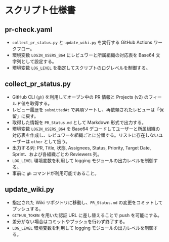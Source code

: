 # スクリプト仕様書

## pr-check.yaml
- `collect_pr_status.py` と `update_wiki.py` を実行する GitHub Actions ワークフロー。
- 環境変数 `LOGIN_USERS_B64` にレビュワーと所属組織の対応表を Base64 文字列として設定する。
- 環境変数 `LOG_LEVEL` を指定してスクリプトのログレベルを制御する。

## collect_pr_status.py
- GitHub CLI (`gh`) を利用してオープン中の PR 情報と Projects (v2) のフィールド値を取得する。
- レビュー履歴を `submittedAt` で昇順ソートし、再依頼されたレビューは「保留」に戻す。
- 取得した情報を `PR_Status.md` として Markdown 形式で出力する。
- 環境変数 `LOGIN_USERS_B64` を Base64 デコードしてユーザーと所属組織の対応表を作成し、レビュワーを組織ごとに分類する。リストに存在しないユーザーは `other` として扱う。
- 出力する列: PR, Title, 状態, Assignees, Status, Priority, Target Date, Sprint、および各組織ごとの Reviewers 列。
- `LOG_LEVEL` 環境変数を利用して logging モジュールの出力レベルを制御する。
- 事前に `gh` コマンドが利用可能であること。

## update_wiki.py
- 指定された Wiki リポジトリに移動し、`PR_Status.md` の変更をコミットしてプッシュする。
- `GITHUB_TOKEN` を用いた認証 URL に差し替えることで push を可能にする。
- 差分がない場合はコミットやプッシュを行わず終了する。
- `LOG_LEVEL` 環境変数を利用して logging モジュールの出力レベルを制御する。
